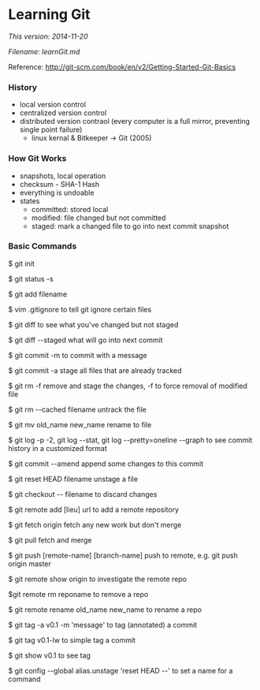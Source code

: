 
# **Learning Git**

*This version: 2014-11-20*

*Filename: learnGit.md*

Reference: http://git-scm.com/book/en/v2/Getting-Started-Git-Basics


### History
* local version control
* centralized version control
* distributed version contraol (every computer is a full mirror, preventing single point failure)
  * linux kernal & Bitkeeper -> Git (2005)

### How Git Works
* snapshots, local operation
* checksum - SHA-1 Hash
* everything is undoable
* states
  * committed: stored local
  * modified: file changed but not committed 
  * staged: mark a changed file to go into next commit snapshot

### Basic Commands
 $ git init

 $ git status -s

 $ git add filename

 $ vim .gitignore
  to tell git ignore certain files

 $ git diff
 to see what you've changed but not staged

 $ git diff --staged 
 what will go into next commit

 $ git commit -m 
 to commit with a message

 $ git commit -a
 stage all files that are already tracked

 $ git rm -f
 remove and stage the changes, -f to force removal of modified file

 $ git rm --cached filename
 untrack the file

 $ git mv old_name new_name
 rename to file

 $ git log -p -2, git log --stat, git log --pretty=oneline --graph
 to see commit history in a customized format

 $ git commit --amend 
 append some changes to this commit

 $ git reset HEAD filename
 unstage a file

 $ git checkout -- filename
 to discard changes

 $ git remote add [lieu] url
 to add a remote repository


 $ git fetch origin
 fetch any new work but don't merge

 $ git pull 
 fetch and merge

 $ git push [remote-name] [branch-name] 
 push to remote, e.g. git push origin master

 $ git remote show origin
 to investigate the remote repo

 $git remote rm reponame
 to remove a repo

 $ git remote rename old_name new_name
 to rename a repo

 $ git tag -a v0.1 -m 'message'
 to tag (annotated) a commit

 $ git tag v0.1-lw
 to simple tag a commit

 $ git show v0.1
 to see tag

 $ git config --global alias.unstage 'reset HEAD --'
 to set a name for a command








